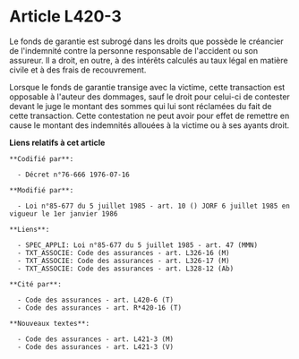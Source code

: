 # Article L420-3

Le fonds de garantie est subrogé dans les droits que possède le créancier de l'indemnité contre la personne responsable de
l'accident ou son assureur. Il a droit, en outre, à des intérêts calculés au taux légal en matière civile et à des frais de
recouvrement.

Lorsque le fonds de garantie transige avec la victime, cette transaction est opposable à l'auteur des dommages, sauf le droit
pour celui-ci de contester devant le juge le montant des sommes qui lui sont réclamées du fait de cette transaction. Cette
contestation ne peut avoir pour effet de remettre en cause le montant des indemnités allouées à la victime ou à ses ayants
droit.

**Liens relatifs à cet article**

	**Codifié par**:

	  - Décret n°76-666 1976-07-16

	**Modifié par**:

	  - Loi n°85-677 du 5 juillet 1985 - art. 10 () JORF 6 juillet 1985 en vigueur le 1er janvier 1986

	**Liens**:

	  - SPEC_APPLI: Loi n°85-677 du 5 juillet 1985 - art. 47 (MMN)
	  - TXT_ASSOCIE: Code des assurances - art. L326-16 (M)
	  - TXT_ASSOCIE: Code des assurances - art. L326-17 (M)
	  - TXT_ASSOCIE: Code des assurances - art. L328-12 (Ab)

	**Cité par**:

	  - Code des assurances - art. L420-6 (T)
	  - Code des assurances - art. R*420-16 (T)

	**Nouveaux textes**:

	  - Code des assurances - art. L421-3 (M)
	  - Code des assurances - art. L421-3 (V)
